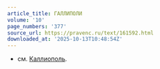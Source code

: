 ```yaml
---
article_title: ГАЛЛИПОЛИ
volume: '10'
page_numbers: '377'
source_url: https://pravenc.ru/text/161592.html
downloaded_at: '2025-10-13T10:48:54Z'
---
```


- см. [Каллиополь](https://pravenc.ru/text/Каллиополь.html).
